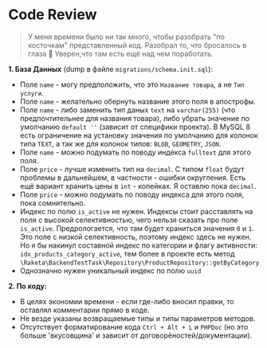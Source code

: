 # Code Review

> У меня времени было ни так много, чтобы разобрать "по косточкам" представленный код. Разобрал то, что бросалось в глаза 👀
> Уверен,что там есть ещё над чем поработать.

**1. База Данных** (dump в файле `migrations/schema.init.sql`):
- Поле `name` - могу предположить, что это `Название товара`, а не `Тип услуги`.
- Поле `name` - желательно обернуть название этого поля в апострофы.
- Поле `name` - либо заменить тип даных `text` на `varchar(255)` (что предпочтительнее для названия товара), либо убрать значение по умолчанию `default ''` (зависит от специфики проекта).
  В MySQL 8 есть ограничение на установку значения по умолчанию для колонок типа `TEXT`, а так же для колонок типов: `BLOB`, `GEOMETRY`, `JSON`.
- Поле `name` - можно подумать по поводу индекса `fulltext` для этого поля.
- Поле `price` - лучше изменить тип на `decimal`. С типом `float` будут проблемы в дальнейшем, в частности - ошибки округления. Есть ещё вариант хранить цены в `int` - копейках. Я оставлю пока `decimal`.
- Поле `price` - можно подумать по поводу индекса для этого поля, пока сомнительно.
- Индекс по полю `is_active` не нужен. Индексы стоит расставлять на поля с высокой селективностью, чего нельзя сказать про поле `is_active`. Предрологается, что там будет храниться значения `0` и `1`.
Это поле с низкой селективность, поэтому индекс здесь не нужен. Но я бы накинул составной индекс по категории и флагу активности: `idx_products_category_active`, 
тем более в проекте есть метод `\Raketa\BackendTestTask\Repository\ProductRepository::getByCategory`
- Однозначно нужен уникальный индекс по полю `uuid`

**2. По коду:**
- В целях экономии времени - если где-либо вносил правки, то оставлял комментарии прямо в коде.
- Не везде указаны возвращаемые типы и типы параметров методов.
- Отсутствует форматирование кода `Ctrl + Alt + L` и `PHPDoc` (но это больше 'вкусовщина' и зависит от договорёностей/документации).
